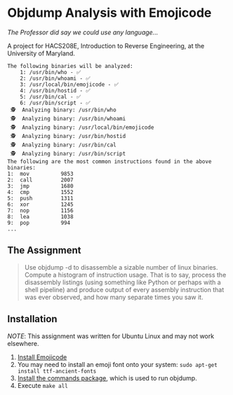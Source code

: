# Objdump Analysis with Emojicode
_The Professor did say we could use *any* language..._

A project for HACS208E, Introduction to Reverse Engineering, at the University of Maryland.

```
The following binaries will be analyzed:
	1: /usr/bin/who - ✅
	2: /usr/bin/whoami - ✅
	3: /usr/local/bin/emojicode - ✅
	4: /usr/bin/hostid - ✅
	5: /usr/bin/cal - ✅
	6: /usr/bin/script - ✅
 🕵  Analyzing binary: /usr/bin/who
 🕵  Analyzing binary: /usr/bin/whoami
 🕵  Analyzing binary: /usr/local/bin/emojicode
 🕵  Analyzing binary: /usr/bin/hostid
 🕵  Analyzing binary: /usr/bin/cal
 🕵  Analyzing binary: /usr/bin/script
The following are the most common instructions found in the above binaries:
1: 	mov      	 9853
2: 	call      	 2007
3: 	jmp      	 1680
4: 	cmp      	 1552
5: 	push      	 1311
6: 	xor      	 1245
7: 	nop      	 1156
8: 	lea      	 1038
9: 	pop      	 994
...
```

## The Assignment
> Use objdump -d to disassemble a sizable number of linux binaries.  Compute a histogram of instruction usage.  That is to say, process the disassembly listings (using something like Python or perhaps with a shell pipeline) and produce output of every assembly instruction that was ever observed, and how many separate times you saw it.

## Installation

_NOTE_: This assignment was written for Ubuntu Linux and may not work elsewhere.

1. [Install Emojicode](http://www.emojicode.org/docs/guides/install.html)
2. You may need to install an emoji font onto your system: `sudo apt-get install ttf-ancient-fonts`
3. [Install the commands package](https://github.com/colinking/emojicode-packages), which is used to run objdump.
4. Execute `make all`
